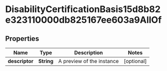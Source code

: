 

# DisabilityCertificationBasis15d8b82e323110000db825167ee603a9AllOf


## Properties

| Name | Type | Description | Notes |
|------------ | ------------- | ------------- | -------------|
|**descriptor** | **String** | A preview of the instance |  [optional] |



